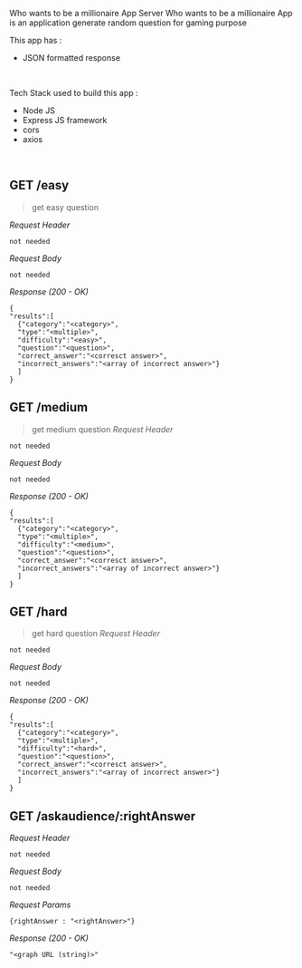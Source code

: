 Who wants to be a millionaire App Server
Who wants to be a millionaire App is an application generate random question for gaming purpose

This app has :

- JSON formatted response

&nbsp;

Tech Stack used to build this app :

- Node JS
- Express JS framework
- cors
- axios

&nbsp;



## GET /easy
>get easy question

_Request Header_

```
not needed
```

_Request Body_

```
not needed
```

_Response (200 - OK)_

```
{
"results":[
  {"category":"<category>",
  "type":"<multiple>",
  "difficulty":"<easy>",
  "question":"<question>",
  "correct_answer":"<corresct answer>",
  "incorrect_answers":"<array of incorrect answer>"}
  ]
}
```

## GET /medium
>get medium question
_Request Header_

```
not needed
```

_Request Body_

```
not needed
```

_Response (200 - OK)_

```
{
"results":[
  {"category":"<category>",
  "type":"<multiple>",
  "difficulty":"<medium>",
  "question":"<question>",
  "correct_answer":"<corresct answer>",
  "incorrect_answers":"<array of incorrect answer>"}
  ]
}
```

## GET /hard

>get hard question
_Request Header_

```
not needed
```

_Request Body_

```
not needed
```

_Response (200 - OK)_

```
{
"results":[
  {"category":"<category>",
  "type":"<multiple>",
  "difficulty":"<hard>",
  "question":"<question>",
  "correct_answer":"<corresct answer>",
  "incorrect_answers":"<array of incorrect answer>"}
  ]
}
```

## GET /askaudience/:rightAnswer

_Request Header_

```
not needed
```

_Request Body_

```
not needed
```
_Request Params_

```
{rightAnswer : "<rightAnswer>"}
```
_Response (200 - OK)_

```
"<graph URL (string)>"
```

